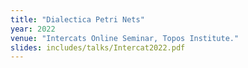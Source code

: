 ```yaml
---
title: "Dialectica Petri Nets"
year: 2022
venue: "Intercats Online Seminar, Topos Institute."
slides: includes/talks/Intercat2022.pdf
---
```

